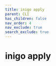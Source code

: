 ```yaml
---
title: inigo apply
parent: CLI
has_children: false
nav_order: 4
nav_exclude: true
search_exclude: true
---
```


# inigo apply